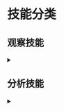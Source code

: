  # 技能分类
 
  ## 观察技能       
 
  <details> 
 
  <summary>       </summary>  
 
  -   ######
 
  -   ######

  </details>
 
   ## 分析技能       
 
  <details> 
 
  <summary>       </summary>  
 
  -   ######
 
  -   ######

  </details>
